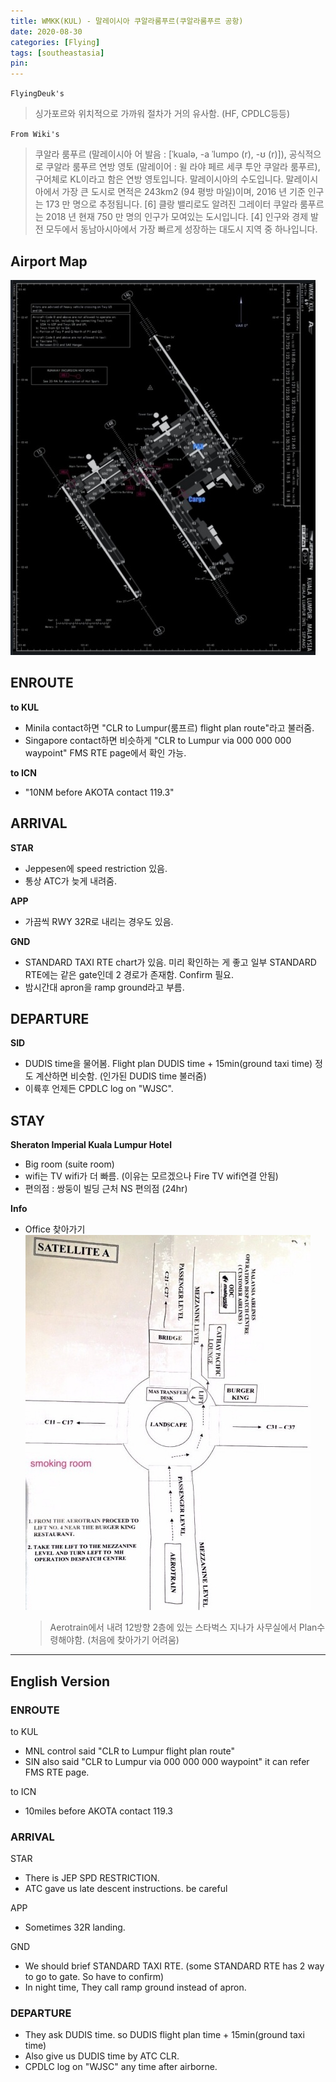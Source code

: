 ```yaml
---
title: WMKK(KUL) - 말레이시아 쿠알라룸푸르(쿠알라룸푸르 공항)
date: 2020-08-30
categories: [Flying]
tags: [southeastasia]
pin:
---
```

`FlyingDeuk's`
>싱가포르와 위치적으로 가까워 절차가 거의 유사함. (HF, CPDLC등등)

`From Wiki's`
>쿠알라 룸푸르 (말레이시아 어 발음 : [ˈkualə, -a ˈlumpo (r), -ʊ (r)]), 공식적으로 쿠알라 룸푸르 연방 영토 (말레이어 : 윌 라야 페르 세쿠 투안 쿠알라 룸푸르), 구어체로 KL이라고 함은 연방 영토입니다. 말레이시아의 수도입니다. 말레이시아에서 가장 큰 도시로 면적은 243km2 (94 평방 마일)이며, 2016 년 기준 인구는 173 만 명으로 추정됩니다. [6] 클랑 밸리로도 알려진 그레이터 쿠알라 룸푸르는 2018 년 현재 750 만 명의 인구가 모여있는 도시입니다. [4] 인구와 경제 발전 모두에서 동남아시아에서 가장 빠르게 성장하는 대도시 지역 중 하나입니다.

## Airport Map
![kul](/img/flying/airport/kul_ap.jpg)

## ENROUTE
**to KUL**
- Minila contact하면 "CLR to Lumpur(룸프르) flight plan route"라고 불러줌.
- Singapore contact하면 비슷하게 "CLR to Lumpur via 000 000 000 waypoint" FMS RTE page에서 확인 가능.

**to ICN**
- "10NM before AKOTA contact 119.3"

## ARRIVAL
**STAR**
- Jeppesen에 speed restriction 있음.
- 통상 ATC가 늦게 내려줌.

**APP**
- 가끔씩 RWY 32R로 내리는 경우도 있음.

**GND**
- STANDARD TAXI RTE chart가 있음. 미리 확인하는 게 좋고 일부 STANDARD RTE에는 같은 gate인데 2 경로가 존재함. Confirm 필요.
- 밤시간대 apron을 ramp ground라고 부름.

## DEPARTURE
**SID**
- DUDIS time을 물어봄. Flight plan DUDIS time + 15min(ground taxi time) 정도 계산하면 비슷함. (인가된 DUDIS time 불러줌)
- 이륙후 언제든 CPDLC log on "WJSC".

## STAY
**Sheraton Imperial Kuala Lumpur Hotel**
- Big room (suite room)
- wifi는 TV wifi가 더 빠름. (이유는 모르겠으나 Fire TV wifi연결 안됨)
- 편의점 : 쌍둥이 빌딩 근처 NS 편의점 (24hr)

**Info**
- Office 찾아가기
  ![kul](/img/flying/airport/kul_info.jpg)
  > Aerotrain에서 내려 12방향 2층에 있는 스타벅스 지나가 사무실에서 Plan수령해야함. (처음에 찾아가기 어려움)

-----
## English Version

### ENROUTE
to KUL
- MNL control said "CLR to Lumpur flight plan route"
- SIN also said "CLR to Lumpur via 000 000 000 waypoint" it can refer FMS RTE page.

to ICN
- 10miles before AKOTA contact 119.3

### ARRIVAL
STAR
- There is JEP SPD RESTRICTION.
- ATC gave us late descent instructions. be careful

APP
- Sometimes 32R landing.

GND
- We should brief STANDARD TAXI RTE. (some STANDARD RTE has 2 way to go to gate. So have to confirm)
- In night time, They call ramp ground instead of apron.

### DEPARTURE
- They ask DUDIS time. so DUDIS flight plan time + 15min(ground taxi time)
- Also give us DUDIS time by ATC CLR.
- CPDLC log on "WJSC" any time after airborne.
